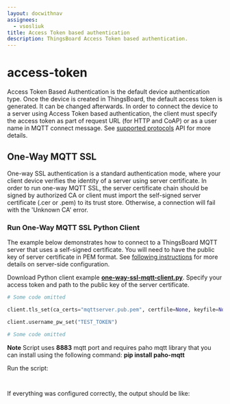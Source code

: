 ```yaml
---
layout: docwithnav
assignees:
  - vsosliuk
title: Access Token based authentication
description: ThingsBoard Access Token based authentication.
---
```


# access-token

Access Token Based Authentication is the default device authentication type. Once the device is created in ThingsBoard, the default access token is generated. It can be changed afterwards. In order to connect the device to a server using Access Token based authentication, the client must specify the access token as part of request URL \(for HTTP and CoAP\) or as a user name in MQTT connect message. See [supported protocols](https://github.com/caoyingde/thingsboard.github.io/tree/9437083b88083a9b2563248432cbbe460867fbaf/docs/reference/protocols/README.md) API for more details.

## One-Way MQTT SSL

One-way SSL authentication is a standard authentication mode, where your client device verifies the identity of a server using server certificate. In order to run one-way MQTT SSL, the server certificate chain should be signed by authorized CA or client must import the self-signed server certificate \(.cer or .pem\) to its trust store. Otherwise, a connection will fail with the 'Unknown CA' error.

### Run One-Way MQTT SSL Python Client

The example below demonstrates how to connect to a ThingsBoard MQTT server that uses a self-signed certificate. You will need to have the public key of server certificate in PEM format. See [following instructions](https://github.com/caoyingde/thingsboard.github.io/tree/9437083b88083a9b2563248432cbbe460867fbaf/docs/user-guide/mqtt-over-ssl/README.md#self-signed-certificate-generation) for more details on server-side configuration.

Download Python client example [**one-way-ssl-mqtt-client.py**](https://raw.githubusercontent.com/thingsboard/thingsboard/master/tools/src/main/python/one-way-ssl-mqtt-client.py). Specify your access token and path to the public key of the server certificate.

```python
# Some code omitted

client.tls_set(ca_certs="mqttserver.pub.pem", certfile=None, keyfile=None, cert_reqs=ssl.CERT_REQUIRED, tls_version=ssl.PROTOCOL_TLSv1, ciphers=None);

client.username_pw_set("TEST_TOKEN")

# Some code omitted
```

**Note** Script uses **8883** mqtt port and requires paho mqtt library that you can install using the following command: **pip install paho-mqtt**

Run the script:

```text
     
```

If everything was configured correctly, the output should be like:

